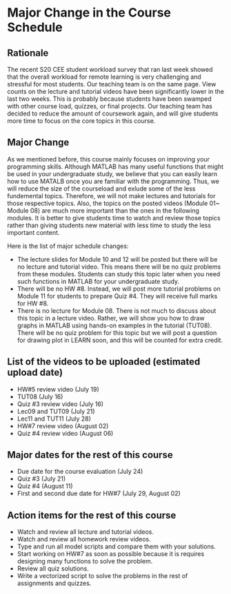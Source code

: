 # Major Change in the Course Schedule

## Rationale
The recent S20 CEE student workload survey that ran last week showed that the overall workload for remote learning is very challenging and stressful for most students. Our teaching team is on the same page. View counts on the lecture and tutorial videos have been significantly lower in the last two weeks. This is probably because students have been swamped with other course load, quizzes, or final projects. Our teaching team has decided to reduce the amount of coursework again, and will give students more time to focus on the core topics in this course. 

## Major Change
As we mentioned before, this course mainly focuses on improving your programming skills. Although MATLAB has many useful functions that might be used in your undergraduate study, we believe that you can easily learn how to use MATALB once you are familiar with the programming. Thus, we will reduce the size of the courseload and exlude some of the less fundemental topics. Therefore, we will not make lectures and tutorials for those respective topics.  Also, the topics on the posted videos (Module 01~ Module 08) are much more important than the ones in the following modules. It is better to give students time to watch and review those topics rather than giving students new material with less time to study the less important content. 

Here is the list of major schedule changes:
* The lecture slides for Module 10 and 12 will be posted but there will be no lecture and tutorial video. This means there will be no quiz problems from these modules. Students can study this topic later when you need such functions in MATLAB for your undergraduate study.  
* There will be no HW #8. Instead, we will post more tutorial problems on Module 11 for students to prepare Quiz #4. They will receive full marks for HW #8.
* There is no lecture for Module 08. There is not much to discuss about this topic in a lecture video. Rather, we will show you how to draw graphs in MATLAB using hands-on examples in the tutorial (TUT08). There will be no quiz problem for this topic but we will post a question for drawing plot in LEARN soon, and this will be counted for extra credit.

## List of the videos to be uploaded (estimated upload date)
*  HW#5 review video (July 19) 
*  TUT08 (July 16) 
*  Quiz #3 review video (July 16)
*  Lec09 and TUT09 (July 21)
*  Lec11 and TUT11 (July 28)
*  HW#7 review video (August 02)
*  Quiz #4 review video (August 06)

## Major dates for the rest of this course
*  Due date for the course evaluation (July 24) 
*  Quiz #3 (July 21)
*  Quiz #4 (August 11)
*  First and second due date for HW#7 (July 29, August 02)  

## Action items for the rest of this course
*  Watch and review all lecture and tutorial videos. 
*  Watch and review all homework review videos. 
*  Type and run all model scripts and compare them with your solutions. 
*  Start working on HW#7 as soon as possible because it is requires designing many functions to solve the problem. 
*  Review all quiz solutions. 
*  Write a vectorized script to solve the problems in the rest of assignments and quizzes. 
